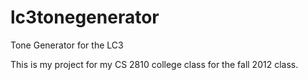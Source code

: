 lc3tonegenerator
================

Tone Generator for the LC3

This is my project for my CS 2810 college class for the fall 2012 class.